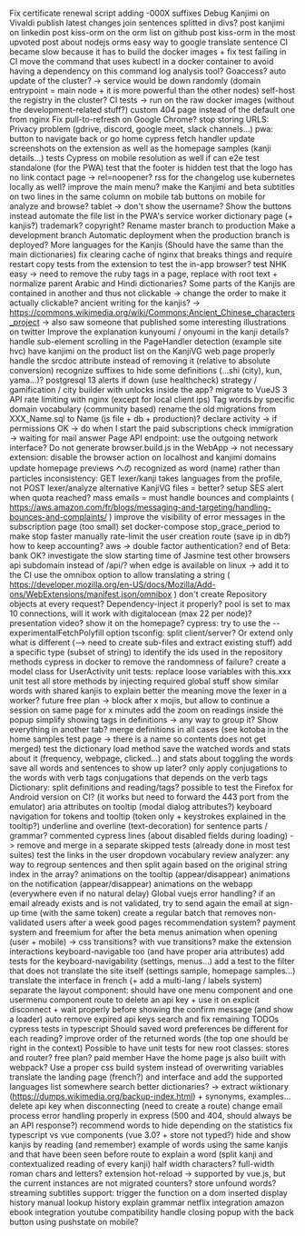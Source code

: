 Fix certificate renewal script adding -000X suffixes
Debug Kanjimi on Vivaldi
publish latest changes
join sentences splitted in divs?
post kanjimi on linkedin
post kiss-orm on the orm list on github
post kiss-orm in the most upvoted post about nodejs orms
easy way to google translate sentence
CI became slow because it has to build the docker images
    + fix test failing in CI
move the command that uses kubectl in a docker container to avoid having a dependency on this command
log analysis tool? Goaccess?
auto update of the cluster? -> service would be down randomly (domain entrypoint = main node + it is more powerful than the other nodes)
self-host the registry in the cluster?
CI tests -> run on the raw docker images (without the development-related stuff?)
custom 404 page instead of the default one from nginx
Fix pull-to-refresh on Google Chrome?
stop storing URLS: Privacy problem (gdrive, discord, google meet, slack channels...)
pwa: button to navigate back or go home
cypress fetch handler
update screenshots on the extension as well as the homepage samples (kanji details...)
tests Cypress on mobile resolution as well
if can e2e test standalone (for the PWA)
    test that the footer is hidden
    test that the logo has no link
contact page -> rel=noopener?
rss for the changelog
use kubernetes locally as well?
improve the main menu?
    make the Kanjimi and beta subtitles on two lines in the same column on mobile
    tab buttons on mobile for analyze and browse?
    tablet -> don't show the username? Show the buttons instead
automate the file list in the PWA's service worker
dictionary page (+ kanjis?)
trademark? copyright?
Rename master branch to production
Make a development branch
Automatic deployment when the production branch is deployed?
More languages for the Kanjis (Should have the same than the main dictionaries)
fix clearing cache of nginx that breaks things and require restart
copy tests from the extension to test the in-app browser?
test NHK easy -> need to remove the ruby tags in a page, replace with root text + normalize parent
Arabic and Hindi dictionaries?
Some parts of the Kanjis are contained in another and thus not clickable -> change the order to make it actually clickable?
ancient writing for the kanjis? -> https://commons.wikimedia.org/wiki/Commons:Ancient_Chinese_characters_project
    -> also saw someone that published some interesting illustrations on twitter
Improve the explanation kunyoumi / onyoumi in the kanji details?
handle sub-element scrolling in the PageHandler detection (example site hvc)
have kanjimi on the product list on the KanjiVG web page
properly handle the srcdoc attribute instead of removing it (relative to absolute conversion)
recognize suffixes to hide some definitions (...shi (city), kun, yama...)?
postgresql 13
alerts if down (use healthcheck)
strategy / gamification / city builder with unlocks inside the app?
migrate to VueJS 3
API rate limiting with nginx (except for local client ips)
Tag words by specific domain vocabulary (community based)
rename the old migrations from XXX_Name.sql to Name (js file + db + production)?
declare activity -> if permissions OK -> do when I start the paid subscriptions
check immigration -> waiting for mail answer
Page API endpoint: use the outgoing network interface?
Do not generate browser.build.js in the WebApp -> not necessary
extension: disable the browser action on localhost and kanjimi domains
update homepage previews
への recognized as word (name) rather than particles
inconsistency: GET lexer/kanji takes languages from the profile, not POST lexer/analyze
alternative KanjiVG files = better?
setup SES alert when quota reached?
mass emails = must handle bounces and complaints ( https://aws.amazon.com/fr/blogs/messaging-and-targeting/handling-bounces-and-complaints/ )
improve the visibility of error messages in the subscription page (too small)
set docker-compose stop_grace_period to make stop faster
manually rate-limit the user creation route (save ip in db?)
how to keep accounting?
aws -> double factor authentication?
end of Beta: bank OK?
investigate the slow starting time of Jasmine
test other browsers
api subdomain instead of /api/?
when edge is available on linux -> add it to the CI
use the omnibox option to allow translating a string ( https://developer.mozilla.org/en-US/docs/Mozilla/Add-ons/WebExtensions/manifest.json/omnibox )
don't create Repository objects at every request? Dependency-inject it properly?
pool is set to max 10 connections, will it work with digitalocean (max 22 per node)?
presentation video? show it on the homepage?
cypress: try to use the --experimentalFetchPolyfill option
tsconfig: split client/server? Or extend only what is different (--> need to create sub-files and extract existing stuff)
add a specific type (subset of string) to identify the ids used in the repository methods
cypress in docker to remove the randomness of failure?
create a model class for UserActivity
unit tests: replace loose variables with this.xxx
unit test all store methods by injecting required global stuff
show similar words with shared kanjis to explain better the meaning
move the lexer in a worker?
future free plan -> block after x mojis, but allow to continue a session on same page for x minutes
add the zoom on readings inside the popup
simplify showing tags in definitions -> any way to group it? Show everything in another tab?
merge definitions in all cases (see kotoba in the home samples test page -> there is a name so contents does not get merged)
test the dictionary load method
save the watched words and stats about it (frequency, webpage, clicked...) and stats about toggling the words
save all words and sentences to show up later?
only apply conjugations to the words with verb tags
conjugations that depends on the verb tags
Dictionary: split definitions and reading/tags?
possible to test the Firefox for Android version on CI? (it works but need to forward the 443 port from the emulator)
aria attributes on tooltip (modal dialog attributes?)
keyboard navigation for tokens and tooltip (token only + keystrokes explained in the tooltip?)
underline and overline (text-decoration) for sentence parts / grammar?
commented cypress lines (about disabled fields during loading) -> remove and merge in a separate skipped tests (already done in most test suites)
test the links in the user dropdown
vocabulary review
analyzer: any way to regroup sentences and then split again based on the original string index in the array?
animations on the tooltip (appear/disappear)
animations on the notification (appear/disappear)
animations on the webapp (everywhere even if no natural delay)
Global vuejs error handling?
if an email already exists and is not validated, try to send again the email at sign-up time (with the same token)
create a regular batch that removes non-validated users after a week
good pages recommendation system?
payment system and freemium for after the beta
menus animation when opening (user + mobile) -> css transitions? with vue transitions?
make the extension interactions keyboard-navigable too (and have proper aria attributes)
add tests for the keyboard-navigability (settings, menus...)
add a test to the filter that does not translate the site itself (settings sample, homepage samples...)
translate the interface in french (+ add a multi-lang / labels system)
separate the layout component: should have one menu component and one usermenu component
route to delete an api key + use it on explicit disconnect + wait properly before showing the confirm message (and show a loader)
auto remove expired api keys
search and fix remaining TODOs
cypress tests in typescript
Should saved word preferences be different for each reading?
improve order of the returned words (the top one should be right in the context)
Possible to have unit tests for new root classes: stores and router?
free plan?
paid member
Have the home page js also built with webpack?
Use a proper css build system instead of overwriting variables
translate the landing page (french?) and interface and add the supported languages list somewhere
search better dictionaries? -> extract wiktionary (https://dumps.wikimedia.org/backup-index.html) + synonyms, examples...
delete api key when disconnecting (need to create a route)
change email process
error handling properly in express (500 and 404, should always be an API response?)
recommend words to hide depending on the statistics
fix typescript vs vue components (vue 3.0? + store not typed?)
hide and show kanjis by reading (and remember)
example of words using the same kanjis and that have been seen before
route to explain a word (split kanji and contextualized reading of every kanji)
half width characters? full-width roman chars and letters?
extension hot-reload -> supported by vue.js, but the current instances are not migrated
counters?
store unfound words?
streaming subtitles support: trigger the function on a dom inserted
display history
manual lookup history
explain grammar
netflix integration
amazon ebook integration
youtube compatibility
handle closing popup with the back button using pushstate on mobile?
